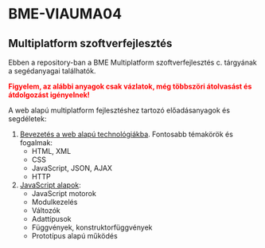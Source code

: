 # BME-VIAUMA04
## Multiplatform szoftverfejlesztés

Ebben a repository-ban a BME Multiplatform szoftverfejlesztés c. tárgyának a segédanyagai találhatók. 

<p style="color:red;font-weight:bold">
Figyelem, az alábbi anyagok csak vázlatok, még többszöri átolvasást és átdolgozást igényelnek!
</p>

A web alapú multiplatform fejlesztéshez tartozó előadásanyagok és segdéletek: 
1. [Bevezetés a web alapú technológiákba](1/ea1.md). Fontosabb témakörök és fogalmak:
    * HTML, XML
    * CSS
    * JavaScript, JSON, AJAX
    * HTTP
2. [JavaScript alapok](2/ea2.md):
    * JavaScript motorok
    * Modulkezelés
    * Változók
    * Adattípusok
    * Függvények, konstruktorfüggvények
    * Prototípus alapú működés




